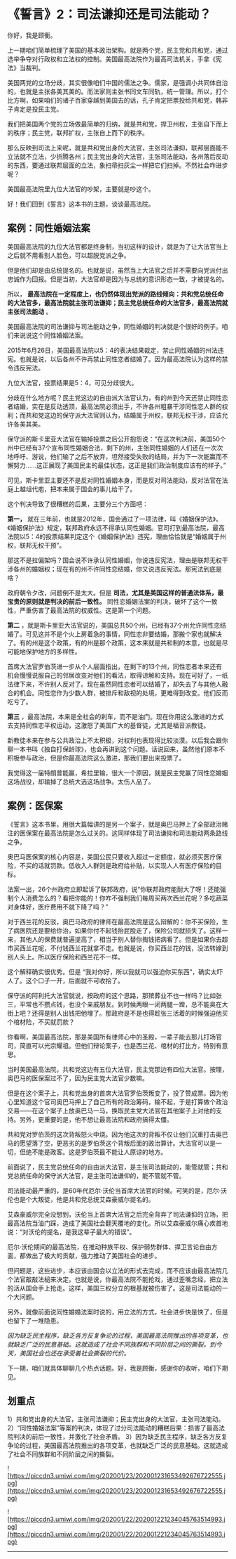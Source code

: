 # 《誓言》2：司法谦抑还是司法能动？

你好，我是顾衡。

上一期咱们简单梳理了美国的基本政治架构。就是两个党，民主党和共和党，通过选举争夺对行政权和立法权的控制。美国最高法院作为最高司法机关，手拿《宪法》当裁判。

美国两党的立场分歧，其实很像咱们中国的儒法之争。儒家，是强调小共同体自治的，也就是主张各美其美的。而法家则主张书同文车同轨，统一管理。所以，打个比方啊，如果咱们的诸子百家穿越到美国去的话，孔子肯定把票投给共和党，韩非子肯定是投民主党。

我们把美国两个党的立场做最简单的归纳，就是共和党，捍卫州权，主张自下而上的秩序；民主党，联邦扩权，主张自上而下的秩序。

那么反映到司法上来呢，就是共和党出身的大法官，主张司法谦抑，联邦层面能不立法就不立法，少折腾各州；民主党出身的大法官，主张司法能动，各州落后反动的东西，要通过联邦层面的立法，象扫帚扫灰尘一样把它们扫掉。不然社会咋进步呢？

美国最高法院里九位大法官的吵架，主要就是吵这个。

好！我们回到《誓言》这本书的主题，谈谈最高法院。

## 案例：同性婚姻法案

美国最高法院的九位大法官都是终身制，当初这样的设计，就是为了让大法官当上之后就不用看别人脸色，可以超脱党派之争。

但是他们却是由总统提名的。也就是说，虽然当上大法官之后并不需要向党派付出忠诚作为回报。但是当初，大法官却是因为与总统的意识形态一致，才被提名的。

所以， **最高法院在一定程度上，也仍然体现出党派的路线倾向：共和党总统任命的大法官多，最高法院就主张司法谦抑；民主党总统任命的大法官多，最高法院就主张司法能动** 。

美国最高法院的司法谦抑与司法能动之争，同性婚姻的判决就是个很好的例子。咱们来说说这个同性婚姻法案。

2015年6月26日，美国最高法院以5：4的表决结果裁定，禁止同性婚姻的州法违宪。也就是说，以后各州不许再禁止同性恋者结婚了。因为最高法院认为这样的禁令违反宪法。

九位大法官，投票结果是5：4，可见分歧很大。

分歧在什么地方呢？民主党这边的自由派大法官认为，有的州到今天还禁止同性恋者结婚，实在是反动透顶，最高法院必须出手，不许各州粗暴干涉同性恋人群的权利；而共和党这边的保守派大法官则认为，结婚属于州权，联邦无权干涉，应该允许各美其美。

保守派的斯卡里亚大法官在输掉投票之后公开抱怨说：“在这次判决前，美国50个州中已经有37个宣布同性婚姻合法，剩下的州，主张同性婚姻的人们还在一次次地呼吁、游说，他们输了之后不放弃，坦然接受失败的结局，并为下一次能赢而不懈努力……这正展现了美国民主的最佳状态，这正是我们政治制度应该有的样子。”

可见，斯卡里亚主要还不是反对同性婚姻本身，而是反对司法能动，反对法官在法庭上越俎代庖，把本来属于国会的事儿给干了。

这个判决导致了很糟糕的后果，主要分三个方面吧：

 **第一，** 就在三年前，也就是2012年，国会通过了一项法律，叫《婚姻保护法》。《婚姻保护法》规定，联邦政府永远不得承认同性婚姻。官司打到最高法院，最高法院以5：4的投票结果判定这个《婚姻保护法》违宪，理由恰恰就是“婚姻属于州权，联邦无权干预”。

那这不是拉偏架吗？国会说不许承认同性婚姻，你说违反宪法，理由是联邦无权干涉各州的婚姻权；现在有的州不许同性恋结婚，你又说违反宪法。那宪法到底是啥？

政府朝令夕改，问题倒不是太大。但是 **司法，尤其是美国这样的普通法体系，最宝贵的原则就是判决的前后一致性。** 同性恋婚姻法案的判决，破坏了这个一致性，严重伤害了最高法院的权威性。这是第一个问题。

 **第二** ，就是斯卡里亚大法官说的，美国总共50个州，已经有37个州允许同性恋结婚了。可见这并不是个火上房着急的事情，同性恋非要结婚，那搬个家也就解决了。有的州是这个政策，有的州是那个政策，这本来就是共和制的本意，也就是尽可能地保护地方的多样性。

首席大法官罗伯茨进一步从个人层面指出，在剩下的13个州，同性恋者本来还有机会慢慢说服自己的邻居改变对他们的看法，取得谅解和支持。现在可好了，一纸法律下来，不许别人反对了。现在虽然同性恋者可以结婚了，却失去了与其他人融合的机会。同性恋作为少数人群，被排斥和敌视的处境，更难得到改变。他们反而吃亏了。

 **第三** ，最高法院，本来是全社会的刹车，而不是油门。现在你用这么激进的方式去支持同性恋平权运动，这激怒了美国广大的基督徒，尤其是福音派教徒。

新教徒本来在参与公共政治上不太积极，对权利也表现得比较淡漠。以后我会跟你聊一本书叫《独自打保龄球》，也会再讲到这个问题。话说回来，虽然他们原本不积极参与政治，但是你最高法院这么激进，那我们要出来投票了。

我觉得这一届特朗普能赢，希拉里输，很大一个原因，就是民主党赢了同性恋婚姻这场战役，却输掉了总统大选这场战争。太伤人品了。

## 案例：医保案

《誓言》这本书里，用很大篇幅讲的是另一个案子，就是奥巴马押上了全部政治赌注的医保案在最高法院是怎么过关的。这同样体现了司法谦抑和司法能动两条路线之争。

奥巴马医保案的核心内容是，美国公民只要收入超过一定额度，就必须买医疗保险，不买的话就罚款。低收入人群则是政府给补贴，以实现人人有医疗保险的目标。

法案一出，26个州政府立即起诉了联邦政府，说“你联邦政府能耐大了呀！还能强制个人消费怎么的？看把你能的！你咋不强制我们每周买两次西兰花呢？多吃蔬菜对身体好，医疗费用不就下降了吗？”

对于西兰花的反驳，奥巴马政府的律师在最高法院是这么辩解的：你不买保险，生了病医院还是要给你治，如果你付不起钱抬屁股走了，保险公司就损失了。这样一来，其他人的保费就普遍提高了，相当于别人替你掏钱把病看了。但是如果你去超市买西兰花呢，不付钱西兰花就拿不走。也就是说，你买西兰花的钱，没法转嫁到别人头上。所以医疗保险和西兰花不一样。

这个解释确实很优秀。但是 “我对你好，所以我就可以强迫你买东西”，确实太吓人了。这个口子一开，后面就不可收拾了。

保守派的阿利托大法官就说，按政府的这个思路，那殡葬业不也一样吗？比如张三，平常也不攒点钱，也没个亲戚朋友。到时候两眼一闭两腿一蹬，总不能臭在大街上吧？还得是别人出钱把他埋了。那政府是不是也得趁张三活着的时候强迫他买个棺材险，不买就罚款？

你看啊，美国最高法院，那是美国所有律师心中的圣殿，一辈子能去那儿打场官司，简直可以光宗耀祖。但他们辩论案子，也是西兰花、棺材的打比方，特别有意思。

当时美国最高法院，共和党这边有五位大法官，民主党那边有四位大法官。按理，奥巴马的医保案过不了，因为民主党大法官少数嘛。

但是在这个案子上，共和党出身的首席大法官罗伯茨叛变了，投了赞成票。因为他心里知道这个官司奥巴马押上了自己所有的政治筹码，输不起，于是打算做个政治交易——在这个案子上放奥巴马一马，换取民主党大法官在其他案子上对他的支持。另外，更重要的是，他不想让最高法院和政府搞得太僵。

共和党对罗伯茨的这次背叛怒火中烧。因为他这次的背叛不仅让他们沉重打击奥巴马的愿望落了空，更恶劣的是罗伯茨这个背叛后面的政治算计。大法官可以是一切，但绝不能是政客。这是罗伯茨最不能让人原谅的地方。

前面说了，民主党总统任命的自由派大法官，是主张司法能动的，能管就管；共和党总统任命的保守派大法官，是主张司法谦仰的，能不管就不管。

司法能动最严重的，是60年代厄尔·沃伦当首席大法官的时候。可笑的是，厄尔·沃伦也是个大叛徒，他是共和党总统艾森豪威尔提名的。

艾森豪威尔完全没想到，沃伦当上首席大法官之后完全背弃了司法谦抑的立场，把最高法院当油门踩，造成了美国社会翻天覆地的变化。所以艾森豪威尔痛心疾首地说：“对沃伦的提名，是我这辈子最大的错误”。

厄尔·沃伦期间的最高法院，在推动种族平权、保护弱势群体、捍卫言论自由方面，都做出了极大的贡献，强力推动了美国社会的进步。

但问题是，这些进步，本应该由国会以立法的形式去完成，而不应该由最高法院几个法官敲敲法槌来决定。也就是说，你最高法院不能抢戏，通过歪嘴念经，把立法的活从国会手上抢走。这样，美国三权分立的根基就被伤害了。这是司法能动的一个大问题。

另外，就像前面说同性婚婚法案时说的，用立法的方式，社会进步快是快了，但是也留下了一堆隐患。

 *因为缺乏民主程序，缺乏各方反复争论的过程，美国最高法院推出的各项变革，也就缺乏广泛的民意基础。这就造成了社会不同族群和不同阶层之间的撕裂。到今天，美国社会也还在承受着社会撕裂的代价。*

下一期，咱们就具体聊聊几个热点话题。好，我是顾衡，感谢你的收听，咱们下期见。

## 划重点

1）共和党出身的大法官，主张司法谦抑；民主党出身的大法官，主张司法能动。
2）“同性婚姻法案”等案的判决，体现了过分司法能动的糟糕后果：损害了最高法院判决的前后一致性，并激化了社会矛盾。
3）因为缺乏民主程序，缺乏各方反复争论的过程，美国最高法院推出的各项变革，也就缺乏广泛的民意基础。这就造成了社会不同族群和不同阶层之间的撕裂。


![https://piccdn3.umiwi.com/img/202001/23/202001231653492676722555.jpg](https://piccdn3.umiwi.com/img/202001/23/202001231653492676722555.jpg)

![https://piccdn3.umiwi.com/img/202001/22/202001221234045763514993.jpg](https://piccdn3.umiwi.com/img/202001/22/202001221234045763514993.jpg)

---
